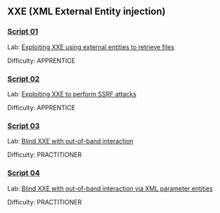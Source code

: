 
## XXE (XML External Entity injection)


### [**Script 01**](https://github.com/gwyomarch/WebSecurityAcademy/blob/main/XXE/exploit-lab01.py)

Lab: [Exploiting XXE using external entities to retrieve files](https://portswigger.net/web-security/xxe/lab-exploiting-xxe-to-retrieve-files)

Difficulty: APPRENTICE


### [**Script 02**](https://github.com/gwyomarch/WebSecurityAcademy/blob/main/XXE/exploit-lab02.py)

Lab: [Exploiting XXE to perform SSRF attacks](https://portswigger.net/web-security/xxe/lab-exploiting-xxe-to-perform-ssrf)

Difficulty: APPRENTICE


### [**Script 03**](https://github.com/gwyomarch/WebSecurityAcademy/blob/main/XXE/exploit-lab03.py)

Lab: [Blind XXE with out-of-band interaction](https://portswigger.net/web-security/xxe/blind/lab-xxe-with-out-of-band-interaction)

Difficulty: PRACTITIONER


### [**Script 04**](https://github.com/gwyomarch/WebSecurityAcademy/blob/main/XXE/exploit-lab04.py)

Lab: [Blind XXE with out-of-band interaction via XML parameter entities](https://portswigger.net/web-security/xxe/blind/lab-xxe-with-out-of-band-interaction-using-parameter-entities)

Difficulty: PRACTITIONER




